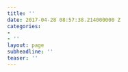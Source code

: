 ```yaml
---
title: ''
date: 2017-04-28 08:57:38.214000000 Z
categories:
- 
- ''
layout: page
subheadline: ''
teaser: ''
---
```


 [1]: #
 [2]: #
 [3]: #
 [4]: #
 [5]: #
 [6]: #
 [7]: #
 [8]: #
 [9]: #
 [10]: #
